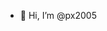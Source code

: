- 👋 Hi, I’m @px2005

<!---
px2005/px2005 is a ✨ special ✨ repository because its `README.md` (this file) appears on your GitHub profile.
You can click the Preview link to take a look at your changes.
--->
